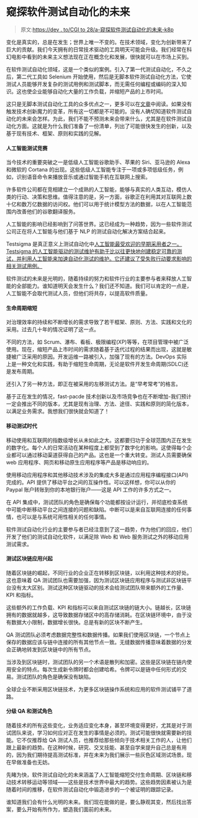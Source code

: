 # 窥探软件测试自动化的未来

> 原文:[https://dev . to/CGI to 28/a-窥探软件测试自动化的未来-k8p](https://dev.to/cgito28/a-sneak-peek-into-the-future-of-software-testing-automation-k8p)

变化是真实的，总是在发生；世界上唯一不变的。在技术领域，变化为创新带来了巨大的贡献。我们今天拥有的日常技术驱动的工具明天可能会升级。我们经常在科幻电影中看到的未来主义想法现在正在概念化和发展，很快就可以在市场上买到。

在软件测试自动化领域，这是一个类似的案例。引入了第一代测试自动化，不久之后，第二代工具如 Selenium 开始使用，然后是无脚本软件测试自动化方法，它使测试人员能够开发复杂的测试用例和测试脚本，而无需任何编程或编码的深入知识。这也使企业能够自动化大量的工作负载，并缩短产品的上市时间。

这只是无脚本测试自动化工具的众多优点之一，更多可以在[文章](https://testsigma.com/blog/scriptless-test-automation-agile-devops/)中阅读。如果没有触发技术创新魔力的变革，所有这一切都是不可能的。没有人确切知道软件测试自动化的未来会怎样。为此，我们不能不预测未来会带来什么，尤其是在软件测试自动化方面。这就是为什么我们准备了一份清单，列出了可能很快发生的创新，以及基于现有技术、框架、原则和实践的见解。

#### [](#the-race-for-ai-testing)人工智能测试竞赛

当今技术的重要突破之一是低级人工智能谷歌助手、苹果的 Siri、亚马逊的 Alexa 和微软的 Cortana 的出现。这些低级人工智能专注于一项或多项低级任务，例如，识别语音命令来播放音乐或通过智能手机在互联网上搜索。

许多软件公司都在竞相建立一个成熟的人工智能，能够与真实的人类互动，模仿人类的行动、决策和思维。值得注意的是，另一方面，谷歌正在利用其对互联网上数十亿和数万亿数据的访问权。他们可以用于统计模型方法的数据，以在人工智能范围内改善他们的谷歌翻译服务。

人工智能的影响已经影响到了问答世界。这已经成为一种趋势，因为一些软件测试公司正在将人工智能与他们基于 NLP 的测试自动化解决方案结合起来。

Testsigma 是真正意义上测试自动化中[人工智能最受欢迎的早期采用者之一。Testsigma 的人工智能驱动的测试维护有助于比以往更快地创建稳定可靠的测试，并利用人工智能来加速自动化测试的维护。它还建议了受失败行动要求影响的相关测试用例。](https://testsigma.com/ai-driven-test-automation)

软件测试的未来是光明的，随着持续的努力和软件行业的主要参与者来释放人工智能的全部能力。谁知道明天会发生什么？我们还不知道。我们可以肯定的一点是，人工智能不会取代测试人员，但他们将共存，以提高软件质量。

#### [](#shortened-life-cycles)生命周期缩短

对治理效率的持续和不断增长的需求导致了若干框架、原则、方法、实践和文化的采用。过去几十年的情况证明了这一点。

不同的方法，如 Scrum、瀑布、看板、极限编程(XP)等等，在项目管理中被广泛使用。现在，缩短产品上市时间的需求随着基于迭代过程的结果而出现，这就是敏捷被广泛采用的原因。开发运维一路被引入，加强了现有的方法。DevOps 实际上是一种文化和实践，有助于缩短生命周期，无论是软件开发生命周期(SDLC)还是发布周期。

还引入了另一种方法，即正在被采用的左移测试方法。是“早考常考”的格言。

基于正在发生的情况，fast-pacde 技术创新以及市场竞争也在不断增加-我们预计一定会推出不同的版本，尤其是现有治理、方法、途径、实践和原则的简化版本，以满足业务需求。我想我们很快就会知道了！

#### [](#the-age-of-mobile-testing)移动测试时代

移动使用和互联网的指数级增长从未如此之大。这都要归功于全球范围内正在发生的数字化。每个人的日常活动在某种程度上都受到了数字化的影响。这使得每个企业都可以通过移动渠道获得自己的产品。这也是一个重大转变。测试人员需要确保 web 应用程序、网页和移动原生应用程序等产品是移动响应的。

使用移动应用程序和其他移动技术涉及的集成大多是通过应用程序编程接口(API)完成的。API 提供了移动平台之间的互操作性。可以这样想，你可以从你的 Paypal 账户转账到你的本地银行账户——这是 API 工作的许多方式之一。

在 API 集成中，测试团队的角色是确保每个功能都按设计运行，并彻底检查系统中可能中断移动平台之间连接的问题和缺陷。中断可以是来自互联网连接的任何事情，也可以是与系统可用性相关的任何事情。

软件测试自动化行业的主要参与者已经注意到了这一趋势，作为他们的回应，他们开发了他们的测试自动化软件，以满足除 Web 和 Web 服务测试之外的移动应用测试需求。

#### [](#testing-blockchain-application-on-the-rise)测试区块链应用兴起

随着区块链的崛起，不同行业的企业正在转移到区块链，以利用这种技术的好处。这也意味着 QA 测试团队也需要加强，因为测试区块链应用程序与测试非区块链平台没有太大区别。测试这种区块链驱动的技术会给测试团队带来额外的工作量、KPI 和指标。

这些额外的工作负载、KPI 和指标可以来自测试区块链的链大小。链越长，区块链拥有的数据就越多，这导致数据存储区中的高存储消耗。在区块链环境中，由于没有数据大小限制，数据增长很快。总是有新的区块不断产生。

QA 测试团队必须考虑数据完整性和数据传播。如果我们使用区块链，一个节点上保存的数据应该与链中连接的所有其他节点一致。无缝数据传播意味着数据的分发会正确地转发到区块链中的所有节点。

当涉及到区块链时，测试团队的另一个术语是散列和加密。这些是区块链在链内使用安全的特点。每次生成新令牌时都会创建哈希。令牌可以是链中任何形式的交易。测试团队的角色是确保没有缺陷。

全球企业不断采用区块链技术，为更多区块链操作系统和应用的软件测试铺平了道路。

#### [](#leveled-qa-and-testing-roles)分级 QA 和测试角色

随着技术的所有这些变化，业务适应变化本身，甚至环境变得更好，尤其是对于测试团队来说，学习如何应对正在发生的事情是必须的。测试可能很快就需要新的技能。它不仅推荐给 QA 测试人员，也推荐给那些倾向于技术相关工作的人，让他们跟上最新的趋势。在这种时候，研究、交叉技能、甚至自学来提升自己总是有用的，因为我们期待提高测试标准，并在未来为我们展示一些灰色区域测试场景。现在早做准备也无妨。

先睹为快，软件测试自动化的未来涵盖了人工智能缩短交付生命周期、区块链和移动技术转移运动等领域——这些是技术世界中最大的趋势。这些趋势因素被认为是随着时间的推移，在软件测试自动化中锻造进步的一个被证明的跟踪记录。

谁知道我们会有什么光明的未来。我们现在能做的是，要么静观其变，然后找出答案，要么开始有所作为，塑造我们面前的未来。